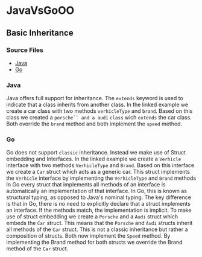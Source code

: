 # JavaVsGoOO
## Basic Inheritance

### Source Files
* [Java](./java_src/BasicInheritance.java)
* [Go](./go_src/basic_inheritance.go)

### Java

Java offers full support for inheritance. The `extends` keyword is used to indicate that a class inherits from another class. In the linked example we create a car class with two methods `verhicleType` and `brand`.
Based on this class we created a `porsche`` and a audi` `class` wich `extends` the car class. Both override the `brand` method and both implement the `speed` method.

### Go

Go does not support `classic` inheritance. Instead we make use of Struct embedding and Interfaces. In the linked example we create a `Verhicle` interface with two methods `VerhicleType` and `Brand`. Based on this interface we create a `Car` struct which acts as a generic car. This struct implements the `Verhicle` interface by implementing the `VerhicleType` and `Brand` methods In Go every struct that implements all methods of an interface is automatically an implementation of that interface.
In Go, this is known as structural typing, as opposed to Java's nominal typing. The key difference is that in Go, there is no need to explicitly declare that a struct implements an interface. If the methods match, the implementation is implicit.
To make use of struct embedding we create a `Porsche` and a `Audi` struct which embeds the `Car` struct. This means that the `Porsche` and `Audi` structs inherit all methods of the `Car` struct.
This is not a classic inheritance but rather a composition of structs.
Both now implement the `Speed` method.
By implementing the Brand method for both structs we override the Brand method of the `Car` struct.
